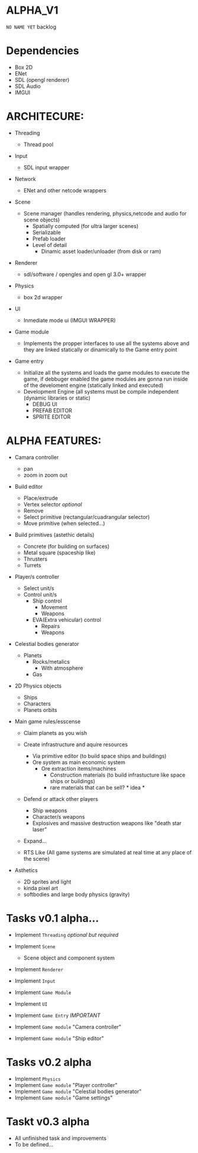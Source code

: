 # ALPHA_V1
`NO NAME YET` backlog

# Dependencies

* Box 2D 
* ENet
* SDL (opengl renderer)
* SDL Audio
* IMGUI

# ARCHITECURE:

* Threading
    - Thread pool

* Input
    - SDL input wrapper

* Network 
    - ENet and other netcode wrappers

* Scene
    - Scene manager (handles rendering, physics,netcode and audio for scene objects)
        - Spatially computed (for ultra larger scenes)
        - Serializable
        - Prefab loader 
        - Level of detail
            - Dinamic asset loader/unloader (from disk or ram)

* Renderer
    - sdl/software / opengles and open gl 3.0+ wrapper

* Physics
    - box 2d wrapper

* UI
    - Inmediate mode ui (IMGUI WRAPPER)

* Game module
    - Implements the propper interfaces to use all the systems above and they are linked statically or dinamically to the Game entry point

* Game entry
    - Initialize all the systems and loads the game modules to execute the game, if debbuger enabled the game modules are gonna run inside of the develoment engine (statically linked and executed)
    - Development Engine (all systems must be compile independent (dynamic libraries or static)
        - DEBUG UI
        - PREFAB EDITOR
        - SPRITE EDITOR

# ALPHA FEATURES:

* Camara controller
    - pan
    - zoom in zoom out

* Build editor
    - Place/extrude
    - Vertex selector *optional*
    - Remove
    - Select primitive (rectangular/cuadrangular selector)
    - Move primitive (when selected...)

* Build primitives (astethic details)
    - Concrete (for building on surfaces)
    - Metal square (spaceship like)
    - Thrusters
    - Turrets
    
* Player/s controller
    - Select unit/s
    - Control unit/s
        - Ship control
            - Movement
            - Weapons
        - EVA(Extra vehicular) control
            - Repairs
            - Weapons

* Celestial bodies generator
    - Planets
        - Rocks/metalics
            - With atmosphere
        - Gas

* 2D Physics objects
    - Ships
    - Characters
    - Planets orbits 

* Main game rules/esscense
    * Claim planets as you wish
    * Create infrastructure and aquire resources
        - Via primitive editor (to build space ships and buildings)
        - Ore system as main economic system
            - Ore extraction items/machines
                - Construction materials (to build infrastucture like space ships or buildings)
                - rare materials that can be sell? * idea *
    * Defend or attack other players
        - Ship weapons
        - Character/s weapons
        - Explosives and massive destruction weapons like "death star laser"

    * Expand...
    * RTS Like (All game systems are simulated at real time at any place of the scene)

* Asthetics
    * 2D sprites and light
    * kinda pixel art
    * softbodies and large body physics (gravity)

# Tasks v0.1 alpha...
- Implement `Threading` *optional but required*
- Implement `Scene`
    - Scene object and component system
- Implement `Renderer`
- Implement `Input`
- Implement `Game Module`
- Implement `UI`
- Implement `Game Entry` *IMPORTANT*

- Implement `Game module` "Camera controller"
- Implement `Game module` "Ship editor"

# Tasks v0.2 alpha
- Implement `Physics` 
- Implement `Game module` "Player controller"
- Implement `Game module` "Celestial bodies generator"
- Implement `Game module` "Game settings"

# Taskt v0.3 alpha
- All unfinished task and improvements
- To be defined...
